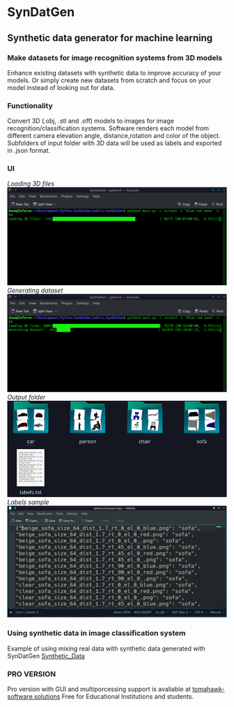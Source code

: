 # SynDatGen
## Synthetic data generator for machine learning
### Make datasets for image recognition systems from 3D models
Enhance existing datasets with synthetic data to improve accuracy of your models.
Or simply create new datasets from scratch and focus on your model instead of looking out for data.


### Functionality
Convert 3D (.obj, .stl and .off) models to images for image recognition/classification systems. 
Software renders each model from different camera elevation angle, distance,rotation and color of the object.
Subfolders of input folder with 3D data will be used as labels and exported in .json format.


### UI
*Loading 3D files*
![Loading 3D files](https://github.com/SynDatGen/SynDatGen/blob/gh-pages/UI/Loading%20models.png)
*Generating dataset*
![Generating dataset](https://github.com/SynDatGen/SynDatGen/blob/gh-pages/UI/Generating%20dataset.png)
*Output folder*
![Output folder](https://github.com/SynDatGen/SynDatGen/blob/gh-pages/UI/output_folder.png)
*Labels sample*
![Labels](https://github.com/SynDatGen/SynDatGen/blob/gh-pages/UI/labels.png)


### Using synthetic data in image classification system
Example of using mixing real data with synthetic data generated with SynDatGen
[Synthetic_Data](https://colab.research.google.com/drive/1SaZaPVJGgoNMRPobCiwJ9i-LG4hbE2Ti#scrollTo=9SGt3EWw_syG)

### PRO VERSION
Pro version with GUI and multiporcessing support is avaliable at [tomahawk-software.solutions](tomahawk-software.solutions)
Free for Educational Institutions and students. 
